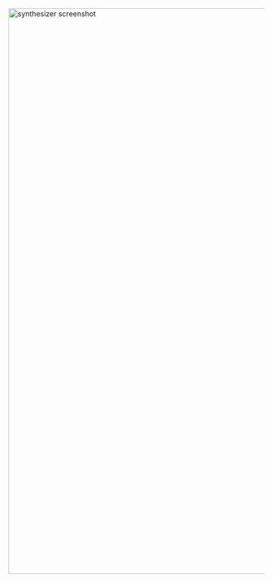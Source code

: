 <img width="1115" alt="synthesizer screenshot" src="https://github.com/GMindigo08/Tableau-Synthesizer/assets/137466455/bda891f8-4c34-4929-b228-fdd9a2194e18">
